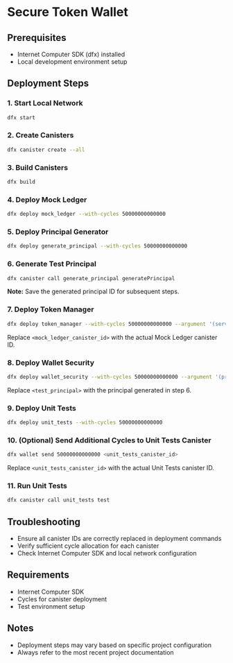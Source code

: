 # Secure Token Wallet

## Prerequisites
- Internet Computer SDK (dfx) installed
- Local development environment setup

## Deployment Steps

### 1. Start Local Network
```bash
dfx start
```

### 2. Create Canisters
```bash
dfx canister create --all
```

### 3. Build Canisters
```bash
dfx build
```

### 4. Deploy Mock Ledger
```bash
dfx deploy mock_ledger --with-cycles 50000000000000
```

### 5. Deploy Principal Generator
```bash
dfx deploy generate_principal --with-cycles 50000000000000
```

### 6. Generate Test Principal
```bash
dfx canister call generate_principal generatePrincipal
```
**Note:** Save the generated principal ID for subsequent steps.

### 7. Deploy Token Manager
```bash
dfx deploy token_manager --with-cycles 50000000000000 --argument '(service "<mock_ledger_canister_id>")'
```
Replace `<mock_ledger_canister_id>` with the actual Mock Ledger canister ID.

### 8. Deploy Wallet Security
```bash
dfx deploy wallet_security --with-cycles 50000000000000 --argument '(principal "<test_principal>")'
```
Replace `<test_principal>` with the principal generated in step 6.

### 9. Deploy Unit Tests
```bash
dfx deploy unit_tests --with-cycles 50000000000000
```

### 10. (Optional) Send Additional Cycles to Unit Tests Canister
```bash
dfx wallet send 50000000000000 <unit_tests_canister_id>
```
Replace `<unit_tests_canister_id>` with the actual Unit Tests canister ID.

### 11. Run Unit Tests
```bash
dfx canister call unit_tests test
```

## Troubleshooting
- Ensure all canister IDs are correctly replaced in deployment commands
- Verify sufficient cycle allocation for each canister
- Check Internet Computer SDK and local network configuration

## Requirements
- Internet Computer SDK
- Cycles for canister deployment
- Test environment setup

## Notes
- Deployment steps may vary based on specific project configuration
- Always refer to the most recent project documentation